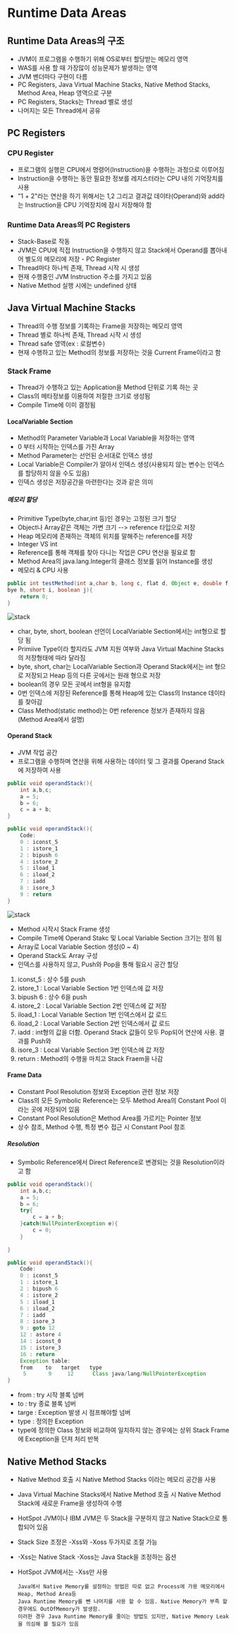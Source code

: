 # Runtime Data Areas

## Runtime Data Areas의 구조
- JVM이 프로그램을 수행하기 위해 OS로부터 할당받는 메모리 영역
- WAS를 사용 할 때 가장많이 성능문제가 발생하는 영역
- JVM 벤더마다 구현이 다름
- PC Registers, Java Virtual Machine Stacks, Native Method Stacks, Method Area, Heap 영역으로 구분
- PC Registers, Stacks는 Thread 별로 생성
- 나머지는 모든 Thread에서 공유

## PC Registers

### CPU Register
- 프로그램의 실행은 CPU에서 명령어(Instruction)을 수행하는 과정으로 이루어짐
- Instruction을 수행하는 동안 필요한 정보를 레지스터라는 CPU 내의 기억장치를 사용
- "1 + 2"라는 연산을 하기 위해서는 1,2 그리고 결과값 데이타(Operand)와 add라는 Instruction을 CPU 기억장치에 잠시 저장해야 함

### Runtime Data Areas의 PC Registers
- Stack-Base로 작동
- JVM은 CPU에 직접 Instruction을 수행하지 않고 Stack에서 Operand를 뽑아내어 별도의 메모리에 저장 - PC Register
- Thread마다 하나씩 존재, Thread 시작 시 생성
- 현재 수행중인 JVM Instruction 주소를 가지고 있음
- Native Method 실행 시에는 undefined 상태

## Java Virtual Machine Stacks
- Thread의 수행 정보를 기록하는 Frame을 저장하는 메모리 영역
- Thread 별로 하나씩 존재, Thread 시작 시 생성
- Thread safe 영역(ex : 로컬변수)
- 현재 수행하고 있는 Method의 정보를 저장하는 것을 Current Frame이라고 함

### Stack Frame
- Thread가 수행하고 있는 Application을 Method 단위로 기록 하는 곳
- Class의 메타정보를 이용하여 저절한 크기로 생성됨
- Compile Time에 이미 결정됨

#### LocalVariable Section
- Method의 Parameter Variable과 Local Variable을 저장하는 영역
- 0 부터 시작하는 인덱스를 가진 Array
- Method Parameter는 선언된 순서대로 인덱스 생성
- Local Variable은 Compiler가 알아서 인덱스 생성(사용되지 않는 변수는 인덱스를 할당하지 않을 수도 있음)
- 인덱스 생성은 저장공간을 마련한다는 것과 같은 의미

##### 메모리 할당
- Primitive Type(byte,char,int 등)인 경우는 고정된 크기 할당
- Object나 Array같은 객체는 가변 크기 --> reference 타입으로 저장
- Heap 메모리에 존재하는 객체의 위치를 말해주는 reference를 저장
- Integer VS int
- Reference를 통해 객체를 찾아 다니는 작업은 CPU 연산을 필요로 함
- Method Area의 java.lang.Integer의 클래스 정보를 읽어 Instance를 생성
- 메모리 & CPU 사용

```java
public int testMethod(int a,char b, long c, flat d, Object e, double f, String g,
bye h, short i, boolean j){
    return 0;
}
```
![stack](./variable_stack.png)

- char, byte, short, boolean 선언이 LocalVariable Section에서는 int형으로 할당 됨
- Primiive Type이라 할지라도 JVM 지원 여부와 Java Virtual Machine Stacks의 저장형태에 따라 달라짐
- byte, short, char는 LocalVariable Section과 Operand Stack에서는 int 형으로 저장되고 Heap 등의 다른 곳에서는 원래 형으로 저장
- boolean의 경우 모든 곳에서 int형을 유지함
- 0번 인덱스에 저장된 Reference를 통해 Heap에 있는 Class의 Instance 데이타를 찾아감
- Class Method(static method)는 0번 reference 정보가 존재하지 않음(Method Area에서 설명)

#### Operand Stack
- JVM 작업 공간
- 프로그램을 수행하며 연산을 위해 사용하는 데이터 및 그 결과를 Operand Stack에 저장하여 사용

```java
public void operandStack(){
    int a,b,c;
    a = 5;
    b = 6;
    c = a + b;
}
```

```java
public void operandStack(){
    Code:
    0 : iconst_5
    1 : istore_1
    2 : bipush 6
    4 : istore_2
    5 : iload_1
    6 : iload_2
    7 : iadd
    8 : isore_3
    9 : return
}
```

![stack](./operand_stack.png)

- Method 시작시 Stack Frame 생성
- Compile Time에 Operand Stakc 및 Local Variable Section 크기는 정의 됨
- Array로 Local Variable Section 생성(0 ~ 4)
- Operand Stack도 Array 구성
- 인덱스를 사용하지 않고, Push와 Pop을 통해 필요시 공간 할당
1. iconst_5 : 상수 5를 push
2. istore_1 : Local Variable Section 1번 인덱스에 값 저장
3. bipush 6 : 상수 6을 push
4. istore_2 : Local Variable Section 2번 인덱스에 값 저장
5. iload_1  : Local Variable Section 1번 인덱스에서 값 로드
6. iload_2  : Local Variable Section 2번 인덱스에서 값 로드
7. iadd     : int형의 값을 더함. Operand Stack 값들이 모두 Pop되어 연산에 사용. 결과를 Push와
8. isore_3  : Local Variable Section 3번 인덱스에 값 저장 
9. return   : Method의 수행을 마치고 Stack Fraem을 나감

#### Frame Data
- Constant Pool Resolution 정보와 Exception 관련 정보 저장
- Class의 모든 Symbolic Reference는 모두 Method Area의 Constant Pool 이라는 곳에 저장되어 있음
- Constant Pool Resolution은 Method Area를 가르키는 Pointer 정보
- 상수 참조, Method 수행, 특정 변수 접근 시 Constant Pool 참조

##### Resolution
- Symbolic Reference에서 Direct Reference로 변경되는 것을 Resolution이라고 함

```java
public void operandStack(){
    int a,b,c;
    a = 5;
    b = 6;
    try{
        c = a + b;
    }catch(NullPointerException e){
        c = 0;
    }
    
}
```

```java
public void operandStack(){
    Code:
    0 : iconst_5
    1 : istore_1
    2 : bipush 6
    4 : istore_2
    5 : iload_1
    6 : iload_2
    7 : iadd
    8 : isore_3
    9 : goto 12
    12 : astore 4
    14 : iconst_0
    15 : istore_3
    16 : return
    Exception table:
    from    to   target   type
     5       9     12      Class java/lang/NullPointerException
}
```

- from : try 시작 블록 넘버
- to   : try 종료 블록 넘버
- targe : Exception 발생 시 점프해야할 넘버
- type  : 정의한 Exception
- type에 정의한 Class 정보와 비교하여 일치하지 않는 경우에는 상위 Stack Frame에 Exception을 던져 처리 반복

## Native Method Stacks
- Native Method 호출 시 Native Method Stacks 이라는 메모리 공간을 사용
- Java Virtual Machine Stacks에서 Native Method 호출 시 Native Method Stack에 새로운 Frame을 생성하여 수행
- HotSpot JVM이나 IBM JVM은 두 Stack을 구분하지 않고 Native Stack으로 통합되어 있음
- Stack Size 조정은 -Xss와 -Xoss 두가지로 조절 가능
- -Xss는 Native Stack -Xoss는 Java Stack을 조정하는 옵션
- HotSpot JVM에서는 -Xss만 사용

      Java에서 Native Memory를 설정하는 방법은 따로 없고 Process에 가용 메모리에서 Heap, Method Area등
      Java Runtime Memory를 뺀 나머지를 사용 할 수 있음. Native Memory가 부족 할 경우에도 OutOfMemory가 발생함.
      이러한 경우 Java Runtime Memory를 줄이는 방법도 있지만, Native Memory Leak을 의심해 볼 필요가 있음
